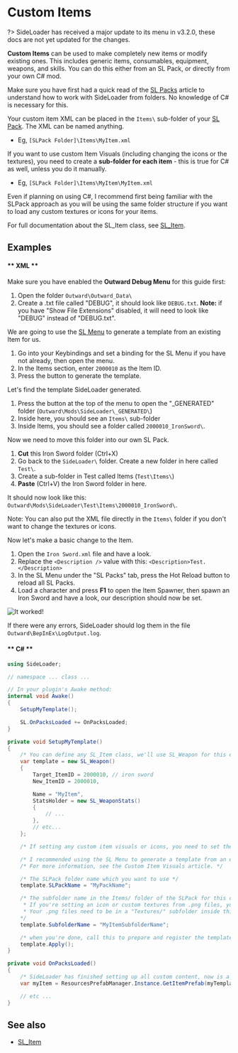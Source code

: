 # Custom Items

?> SideLoader has received a major update to its menu in v3.2.0, these docs are not yet updated for the changes.

<b>Custom Items</b> can be used to make completely new items or modify existing ones. This includes generic items, consumables, equipment, weapons, and skills. You can do this either from an SL Pack, or directly from your own C# mod.

Make sure you have first had a quick read of the [SL Packs](Basics/SLPacks) article to understand how to work with SideLoader from folders. No knowledge of C# is necessary for this.

Your custom item XML can be placed in the `Items\` sub-folder of your [SL Pack](Basics/SLPacks.md). The XML can be named anything.
* Eg, `[SLPack Folder]\Items\MyItem.xml`

If you want to use custom Item Visuals (including changing the icons or the textures), you need to create a <b>sub-folder for each item</b> - this is true for C# as well, unless you do it manually.
* Eg, `[SLPack Folder]\Items\MyItem\MyItem.xml`

Even if planning on using C#, I recommend first being familiar with the SLPack approach as you will be using the same folder structure if you want to load any custom textures or icons for your items.

For full documentation about the SL_Item class, see [SL_Item](API/SL_Item.md).

## Examples

<!-- tabs:start -->

#### ** XML **

Make sure you have enabled the <b>Outward Debug Menu</b> for this guide first:
1. Open the folder `Outward\Outward_Data\`
2. Create a .txt file called "DEBUG", it should look like `DEBUG.txt`. <b>Note:</b> if you have "Show File Extensions" disabled, it will need to look like "DEBUG" instead of "DEBUG.txt".

We are going to use the [SL Menu](Basics/SLMenu.md) to generate a template from an existing Item for us.

1. Go into your Keybindings and set a binding for the SL Menu if you have not already, then open the menu.
2. In the Items section, enter `2000010` as the Item ID. 
3. Press the button to generate the template.

Let's find the template SideLoader generated.

1. Press the button at the top of the menu to open the "_GENERATED" folder (`Outward\Mods\SideLoader\_GENERATED\`)
2. Inside here, you should see an `Items\` sub-folder
3. Inside Items, you should see a folder called `2000010_IronSword\`.

Now we need to move this folder into our own SL Pack.

1. <b>Cut</b> this Iron Sword folder (Ctrl+X)
2. Go back to the `SideLoader\` folder. Create a new folder in here called `Test\`. 
3. Create a sub-folder in Test called Items (`Test\Items\`)
4. <b>Paste</b> (Ctrl+V) the Iron Sword folder in here. 

It should now look like this: `Outward\Mods\SideLoader\Test\Items\2000010_IronSword\`.

Note: You can also put the XML file directly in the `Items\` folder if you don't want to change the textures or icons.

Now let's make a basic change to the Item.

1. Open the `Iron Sword.xml` file and have a look. 
2. Replace the `<Description />` value with this: `<Description>Test.</Description>`
3. In the SL Menu under the "SL Packs" tab, press the Hot Reload button to reload all SL Packs.
4. Load a character and press <b>F1</b> to open the Item Spawner, then spawn an Iron Sword and have a look, our description should now be set.

![It worked!](https://i.imgur.com/UxuA8ky.png)

If there were any errors, SideLoader should log them in the file `Outward\BepInEx\LogOutput.log`.

#### ** C# **

```csharp
using SideLoader;

// namespace ... class ...

// In your plugin's Awake method:
internal void Awake() 
{
    SetupMyTemplate();

    SL.OnPacksLoaded += OnPacksLoaded;
}

private void SetupMyTemplate()
{
    /* You can define any SL_Item class, we'll use SL_Weapon for this example. */
    var template = new SL_Weapon()
    {
        Target_ItemID = 2000010, // iron sword
        New_ItemID = 2000010,

        Name = "MyItem",
        StatsHolder = new SL_WeaponStats()
        {
            // ...
        },
        // etc...
    };

    /* If setting any custom item visuals or icons, you need to set these next two values. */

    /* I recommended using the SL Menu to generate a template from an existing Item to see the correct structure. */
    /* For more information, see the Custom Item Visuals article. */

    /* The SLPack folder name which you want to use */
    template.SLPackName = "MyPackName"; 

    /* The subfolder name in the Items/ folder of the SLPack for this custom item.
     * If you're setting an icon or custom textures from .png files, you need to set this.
     * Your .png files need to be in a "Textures/" subfolder inside this subfolder, and use the names as described on the Custom Item Visuals page.
    */
    template.SubfolderName = "MyItemSubfolderName"; 

    /* when you're done, call this to prepare and register the template. */
    template.Apply();
}

private void OnPacksLoaded()
{
    /* SideLoader has finished setting up all custom content, now is a safe time to do other changes that depend on that. */
    var myItem = ResourcesPrefabManager.Instance.GetItemPrefab(myTemplateID);

    // etc ...
}
```

<!-- tabs:end -->

## See also
* [SL_Item](API/SL_Item.md)

